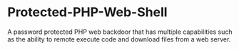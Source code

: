 # Protected-PHP-Web-Shell
A password protected PHP web backdoor that has multiple capabilities such as the ability to remote execute code and download files from a web server.
